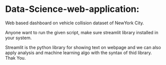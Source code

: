 # Data-Science-web-application:
Web based dashboard on vehicle collision dataset of NewYork City.

Anyone want to run the given script, make sure streamlit library installed in your system.

Streamlit is the python library for showing text on webpage and we can also apply analysis and machine learning algo with the syntax of thid library.
Thak You.
